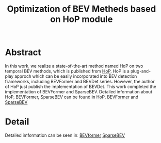 <div align="center">   
  
# Optimization of BEV Metheds based on HoP module
</div>

</br>


# Abstract
In this work, we realize a state-of-the-art method named HoP on two temporal BEV methods, which is published from [HoP](https://arxiv.org/abs/2304.00967). HoP is a plug-and-play approch which can be easily incorporated into BEV detection frameworks, including BEVFormer and BEVDet series. However, the author of HoP just publish the implementation of BEVDet. This work completed the implementation of BEVFormer and SparseBEV. Detailed information about HoP, BEVFormer, SparseBEV can be found in [HoP](https://github.com/Sense-X/HoP), [BEVFormer](https://github.com/fundamentalvision/BEVFormer) and [SparseBEV](https://github.com/MCG-NJU/SparseBEV)


# Detail

Detailed imformation can be seen in:
[BEVformer](./BEVFormer/README.md)
[SparseBEV](./SparseBEV/README.md)




